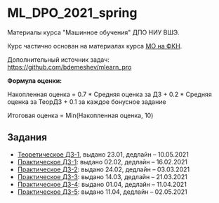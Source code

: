 # ML_DPO_2021_spring
 Материалы курса "Машинное обучения" ДПО НИУ ВШЭ.
 
 Курс частично основан на материалах курса [МО на ФКН](https://github.com/esokolov/ml-course-hse).
 
 Дополнительный источник задач: https://github.com/bdemeshev/mlearn_pro
 
 **Формула оценки:**
 
 Накопленная оценка = 0.7 * Средняя оценка за ДЗ + 0.2 * Средняя оценка за ТеорДЗ + 0.1 за каждое бонусное задание
 
 Итоговая оценка = Min(Накопленная оценка, 10)
 
 
 ## Задания
 * [Теоретическое ДЗ-1](https://github.com/AnastasiyaMax/ML_DPO_2021_spring/blob/main/hw-theory/TheoryHW_1.pdf), выдано 23.01, дедлайн – 10.05.2021 
 * [Практическое ДЗ-1](https://github.com/AnastasiyaMax/ML_DPO_2021_spring/blob/main/hw-practice/HW-01.ipynb): выдано 02.02, дедлайн – 16.02.2021
 * [Практическое ДЗ-2](https://github.com/AnastasiyaMax/ML_DPO_2021_spring/blob/main/hw-practice/HW-02.ipynb): выдано 24.02, дедлайн – 03.03.2021
 * [Практическое ДЗ-3](https://github.com/AnastasiyaMax/ML_DPO_2021_spring/blob/main/hw-practice/HW-03.ipynb): выдано 14.03, дедлайн – 21.03.2021
 * [Практическое ДЗ-4](https://github.com/AnastasiyaMax/ML_DPO_2021_spring/blob/main/hw-practice/HW-04.ipynb): выдано 01.04, дедлайн – 11.04.2021
 * [Практическое ДЗ-5](https://docs.google.com/document/d/1XCK7LQaHwV8DA_3hBKc53TEY2xn63L63b-cgGWignYU/edit?usp=sharing): выдано 11.04, дедлайн – 02.05.2021

